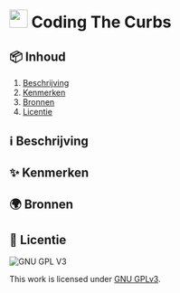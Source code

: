 # <img src="https://user-images.githubusercontent.com/47314813/208091687-3b01e8af-a2cd-43f0-8a6a-4e69ae3ca5f0.png" height="32px"> Coding The Curbs

## 📦 Inhoud
1. [Beschrijving](#beschrijving)
2. [Kenmerken](#kenmerken)
3. [Bronnen](#bronnen)
4. [Licentie](#licentie)

<a name="beschrijving"></a>
## ℹ️ Beschrijving

<a name="kenmerken"></a>
## ✨ Kenmerken

<a name="bronnen"></a>
## 🌍 Bronnen

<a name="licentie"></a>
## 🪪 Licentie

![GNU GPL V3](https://www.gnu.org/graphics/gplv3-127x51.png)

This work is licensed under [GNU GPLv3](./LICENSE).
